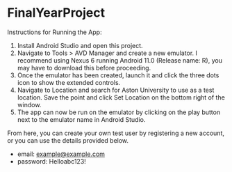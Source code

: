 # FinalYearProject
Instructions for Running the App:
1) Install Android Studio and open this project.
2) Navigate to Tools > AVD Manager and create a new emulator. I recommend using Nexus 6 running Android 11.0 (Release name: R), you may have to download this before proceeding.
3) Once the emulator has been created, launch it and click the three dots icon to show the extended controls.
4) Navigate to Location and search for Aston University to use as a test location. Save the point and click Set Location on the bottom right of the window.
5) The app can now be run on the emulator by clicking on the play button next to the emulator name in Android Studio.

From here, you can create your own test user by registering a new account, or you can use the details provided below.
- email: example@example.com
- password: Helloabc123!
